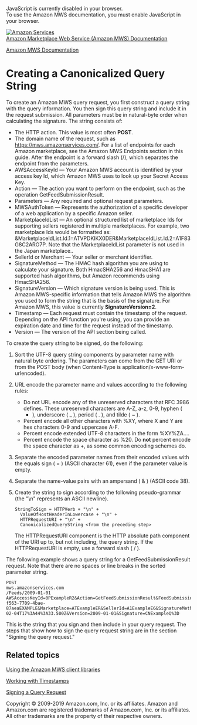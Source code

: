 <div id="MWSDX_noscript">

JavaScript is currently disabled in your browser.  
To use the Amazon MWS documentation, you must enable JavaScript in your
browser.

</div>

<div id="MWSDX_divtop">

[![Amazon
Services](https://images-na.ssl-images-amazon.com/images/G/08/mwsportal/fr_FR/amazonservices.gif
"Amazon Services")](http://services.amazon.fr)  
<span id="MWSDX_titlebar">[Amazon Marketplace Web Service (Amazon MWS)
Documentation](https://developer.amazonservices.fr/gp/mws/docs.html)</span>

</div>

<div id="MWSDX_divbottom">

<div id="MWSDX_divleft">

<div id="MWSDX_toc">

</div>

</div>

<div id="MWSDX_divright">

<div id="MWSDX_content">

<span id="MWSDX_breadcrumbs">[Amazon MWS
Documentation](https://developer.amazonservices.fr/gp/mws/docs.html)</span>

# Creating a Canonicalized Query String

<div class="body">

To create an <span class="ph">Amazon MWS</span> query request, you first
construct a query string with the query information. You then sign this
query string and include it in the request submission. All parameters
must be in natural-byte order when calculating the signature. The string
consists of:

  - The HTTP action. This value is most often **POST**.
  - The domain name of the request, such as
    <span class="ph filepath">https://mws.amazonservices.com/</span>.
    For a list of endpoints for each Amazon marketplace, see the
    <span class="ph">Amazon MWS</span> Endpoints section in this guide.
    After the endpoint is a forward slash (/), which separates the
    endpoint from the parameters.
  - AWSAccessKeyId — Your <span class="ph">Amazon MWS</span> account is
    identified by your access key Id, which <span class="ph">Amazon
    MWS</span> uses to look up your Secret Access Key.
  - Action — The action you want to perform on the endpoint, such as the
    operation
    <span class="keyword apiname">GetFeedSubmissionResult</span>.
  - Parameters — Any required and optional request parameters.
  - MWSAuthToken — Represents the authorization of a specific developer
    of a web application by a specific Amazon seller.
  - MarketplaceIdList — An optional structured list of marketplace Ids
    for supporting sellers registered in multiple marketplaces. For
    example, two marketplace Ids would be formatted as:
    \&MarketplaceIdList.Id.1=ATVPDKIKX0DER\&MarketplaceIdList.Id.2=A1F83G8C2ARO7P.
    Note that the MarketplaceIdList parameter is not used in the Japan
    marketplace..
  - SellerId or Merchant — Your seller or merchant identifier.
  - SignatureMethod — The HMAC hash algorithm you are using to calculate
    your signature. Both HmacSHA256 and HmacSHA1 are supported hash
    algorithms, but Amazon recommends using HmacSHA256.
  - SignatureVersion — Which signature version is being used. This is
    <span class="ph">Amazon MWS</span>-specific information that tells
    <span class="ph">Amazon MWS</span> the algorithm you used to form
    the string that is the basis of the signature. For
    <span class="ph">Amazon MWS</span>, this value is currently
    **SignatureVersion=2**.
  - Timestamp — Each request must contain the timestamp of the request.
    Depending on the API function you're using, you can provide an
    expiration date and time for the request instead of the timestamp.
  - Version — The version of the API section being called.

To create the query string to be signed, do the following:

1.  Sort the UTF-8 query string components by parameter name with
    natural byte ordering. The parameters can come from the GET URI or
    from the POST body (when Content-Type is
    application/x-www-form-urlencoded).

2.  URL encode the parameter name and values according to the following
    rules:
    
      - Do not URL encode any of the unreserved characters that RFC 3986
        defines. These unreserved characters are A-Z, a-z, 0-9, hyphen (
        - ), underscore ( \_ ), period ( . ), and tilde ( \~ ).
      - Percent encode all other characters with %XY, where X and Y are
        hex characters 0-9 and uppercase A-F.
      - Percent encode extended UTF-8 characters in the form %XY%ZA....
      - Percent encode the space character as %20. Do **not** percent
        encode the space character as +, as some common encoding schemes
        do.

3.  Separate the encoded parameter names from their encoded values with
    the equals sign ( = ) (ASCII character 61), even if the parameter
    value is empty.

4.  Separate the name-value pairs with an ampersand ( & ) (ASCII code
    38).

5.  Create the string to sign according to the following pseudo-grammar
    (the "\\n" represents an ASCII newline).
    
    ``` pre codeblock
    StringToSign = HTTPVerb + "\n" +
      ValueOfHostHeaderInLowercase + "\n" +
      HTTPRequestURI + "\n" +
      CanonicalizedQueryString <from the preceding step>
    ```
    
    The HTTPRequestURI component is the HTTP absolute path component of
    the URI up to, but not including, the query string. If the
    HTTPRequestURI is empty, use a forward slash ( / ).

The following example shows a query string for a
<span class="keyword apiname">GetFeedSubmissionResult</span> request.
Note that there are no spaces or line breaks in the sorted parameter
string.

``` pre codeblock
POST
mws.amazonservices.com
/Feeds/2009-01-01
AWSAccessKeyId=0PExampleR2&Action=GetFeedSubmissionResult&FeedSubmissionId=20Example76&MWSAuthToken=amzn.mws.4ea38b7b-f563-7709-4bae-87aeaEXAMPLE&Marketplace=ATExampleER&SellerId=A1ExampleE6&SignatureMethod=HmacSHA256&SignatureVersion=2&Timestamp=2009-02-04T17%3A44%3A33.500Z&Version=2009-01-01&Signature=CNExampleQ%3D
```

This is the string that you sign and then include in your query request.
The steps that show how to sign the query request string are in the
section "Signing the query request."

</div>

<div id="RelatedTopics" class="topic nested1">

## Related topics

<div class="body">

[Using the Amazon MWS client libraries](DG_ClientLibraries.md)

[Working with Timestamps](DG_Timestamps.md)

[Signing a Query Request](DG_SigningQueryRequest.md)

</div>

</div>

<div id="MWSDX_footer">

Copyright © 2009-2019 Amazon.com, Inc. or its affiliates. Amazon and
Amazon.com are registered trademarks of Amazon.com, Inc. or its
affiliates. All other trademarks are the property of their respective
owners.

</div>

</div>

</div>

<div style="clear: both;">

</div>

</div>
